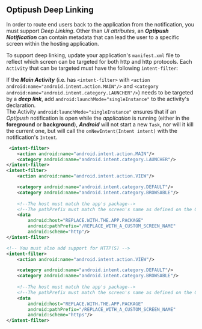 ## Optipush Deep Linking
In order to route end users back to the application from the notification, you must support *Deep Linking*.
Other than _UI attributes_, an **_Optipush Notification_** can contain metadata that can lead the user to a specific screen within the hosting application.<br>

To support deep linking, update your application's `manifest.xml` file to reflect which screen can be targeted for both http and http protocols. Each `Activity` that can be targeted must have the following `intent-filter`:

If the **_Main Activity_** (i.e. has `<intent-filter>` with `<action android:name="android.intent.action.MAIN"/>` and `<category android:name="android.intent.category.LAUNCHER"/>`) needs to be targeted by a **_deep link_**, add `android:launchMode="singleInstance"` to the activity's declaration. <br/>
The Activity `android:launchMode="singleInstance"` ensures that if an _Optipush_ notification is open while the _application_ is running (either in the **foreground** or **background**), **_Android_** will not start a new `Task`, nor will it kill the current one, but will call the `onNewIntent(Intent intent)` with the notification's `Intent`.

```xml
 <intent-filter>
    <action android:name="android.intent.action.MAIN"/>
    <category android:name="android.intent.category.LAUNCHER"/>
</intent-filter>
<intent-filter>
    <action android:name="android.intent.action.VIEW"/>

    <category android:name="android.intent.category.DEFAULT"/>
    <category android:name="android.intent.category.BROWSABLE"/>
            
    <!--The host must match the app's package-->
    <!--The pathPrefix must match the screen's name as defined on the Optimove site-->
    <data 
        android:host="REPLACE.WITH.THE.APP.PACKAGE"  
        android:pathPrefix="/REPLACE_WITH_A_CUSTOM_SCREEN_NAME" 
        android:scheme="http"/>
</intent-filter>

<!-- You must also add support for HTTP(S) -->
<intent-filter>
    <action android:name="android.intent.action.VIEW"/>

    <category android:name="android.intent.category.DEFAULT"/>
    <category android:name="android.intent.category.BROWSABLE"/>
            
    <!--The host must match the app's package-->
    <!--The pathPrefix must match the screen's name as defined on the Optimove site-->
    <data 
        android:host="REPLACE.WITH.THE.APP.PACKAGE"  
        android:pathPrefix="/REPLACE_WITH_A_CUSTOM_SCREEN_NAME" 
        android:scheme="https"/>
</intent-filter>
```